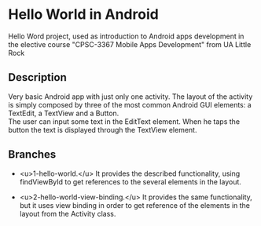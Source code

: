 # Hello World in Android

Hello Word project, used as introduction to Android apps development in the elective course &quot;CPSC-3367 Mobile Apps Development&quot; from UA Little Rock

## Description

Very basic Android app with just only one activity. The layout of the activity is simply composed by three of the most common Android GUI elements: a TextEdit, a TextView and a Button.  
The user can input some text in the EditText element. When he taps the button the text is displayed through the TextView element.

## Branches

- &lt;u&gt;1-hello-world.&lt;/u&gt; It provides the described functionality, using findViewById to get references to the several elements in the layout.
  
- &lt;u&gt;2-hello-world-view-binding.&lt;/u&gt; It provides the same functionality, but it uses view binding in order to get reference of the elements in the layout from the Activity class.

